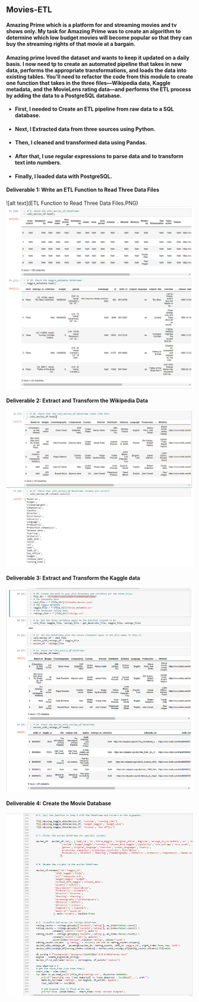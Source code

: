 ## **Movies-ETL**

#### Amazing Prime which is a platform for and streaming movies and tv shows only.  My task for Amazing Prime was to create an algorithm to determine which low budget movies will become popular so that they can buy the streaming rights of that movie at a bargain.  

#### Amazing prime loved the dataset and wants to keep it updated on a daily basis. I now need tp to create an automated pipeline that takes in new data, performs the appropriate transformations, and loads the data into existing tables. You’ll need to refactor the code from this module to create one function that takes in the three files—Wikipedia data, Kaggle metadata, and the MovieLens rating data—and performs the ETL process by adding the data to a PostgreSQL database.

- #### First, I needed to Create an ETL pipeline from raw data to a SQL database.
- #### Next, I Extracted data from three sources using Python.
- #### Then, I cleaned and transformed data using Pandas.
- #### After that, I use regular expressions to parse data and to transform text into numbers.
- #### Finally, I loaded data with PostgreSQL.

#### Deliverable 1: Write an ETL Function to Read Three Data Files
![alt text](ETL Function to Read Three Data Files.PNG)
![alt text](Wiki_and_Kaggle_data_before_tranform.PNG)

#### Deliverable 2: Extract and Transform the Wikipedia Data
![alt text](Wikipedia_Data.PNG)

#### Deliverable 3: Extract and Transform the Kaggle data
![alt text](Kaggle_df.PNG)

#### Deliverable 4: Create the Movie Database
![alt text](SQLdatabase.PNG)
